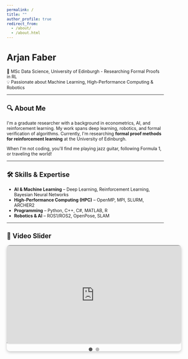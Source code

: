 ```yaml
---
permalink: /
title: ""
author_profile: true
redirect_from: 
  - /about/
  - /about.html
---
```


# Arjan Faber  

🔬 MSc Data Science, University of Edinburgh - Researching Formal Proofs in RL  
💡 Passionate about Machine Learning, High-Performance Computing & Robotics  

---

## 🔍 About Me  

I'm a graduate researcher with a background in econometrics, AI, and reinforcement learning. My work spans deep learning, robotics, and formal verification of algorithms. Currently, I'm researching **formal proof methods for reinforcement learning** at the University of Edinburgh.  

When I'm not coding, you'll find me playing jazz guitar, following Formula 1, or traveling the world!  

---

## 🛠️ Skills & Expertise  

- **AI & Machine Learning** – Deep Learning, Reinforcement Learning, Bayesian Neural Networks  
- **High-Performance Computing (HPC)** – OpenMP, MPI, SLURM, ARCHER2  
- **Programming** – Python, C++, C#, MATLAB, R  
- **Robotics & AI** – ROS1/ROS2, OpenPose, SLAM  

---

## 🎥 Video Slider

<div class="slider-container">
    <div class="video-slider">
        <div class="video">
            <iframe class="video-frame" src="https://www.youtube.com/embed/k-XBWFp1FAQ?autoplay=0&mute=0" allowfullscreen></iframe>
        </div>
        <div class="video">
            <video class="video-frame" controls>
                <source src="https://arjfaber.github.io/files/Harmony_ML_Module_Final-2.mp4" type="video/mp4">
                Your browser does not support the video tag.
            </video>
        </div>
    </div>
    <div class="dots">
        <span class="dot active" onclick="selectSlide(0)"></span>
        <span class="dot" onclick="selectSlide(1)"></span>
    </div>
</div>

<style>
    .slider-container {
        width: 560px;
        overflow: hidden;
        position: relative;
        margin: auto;
        border-radius: 10px;
        box-shadow: 0px 4px 10px rgba(0, 0, 0, 0.2);
        display: flex;
        flex-direction: column;
        align-items: center;
    }

    .video-slider {
        display: flex;
        width: 200%;
        transition: transform 0.5s ease-in-out;
    }

    .video {
        min-width: 100%;
        box-sizing: border-box;
        display: flex;
        justify-content: center;
        align-items: center;
    }

    .video-frame {
        width: 560px;
        height: 315px;
        border-radius: 10px;
    }

    .dots {
        display: flex;
        justify-content: center;
        margin-top: 10px;
    }

    .dot {
        width: 12px;
        height: 12px;
        margin: 0 5px;
        background-color: #bbb;
        border-radius: 50%;
        display: inline-block;
        cursor: pointer;
        transition: background-color 0.3s ease;
    }

    .dot.active {
        background-color: #555;
    }

</style>

<script>
    let index = 0;
    const totalVideos = document.querySelectorAll('.video').length;
    const slider = document.querySelector('.video-slider');
    const dots = document.querySelectorAll('.dot');

    function updateSlider() {
        slider.style.transform = `translateX(-${index * 100}%)`;
        dots.forEach(dot => dot.classList.remove('active'));
        dots[index].classList.add('active');
    }

    function selectSlide(newIndex) {
        index = newIndex;
        updateSlider();
        resetAutoSlide();
    }

    function autoSlide() {
        index = (index + 1) % totalVideos;
        updateSlider();
    }

    let autoSlideInterval = setInterval(autoSlide, 5000);

    function resetAutoSlide() {
        clearInterval(autoSlideInterval);
        autoSlideInterval = setInterval(autoSlide, 5000);
    }
</script>

